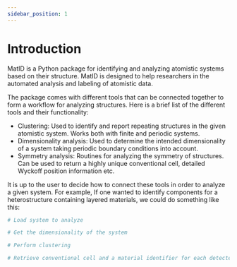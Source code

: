 ```yaml
---
sidebar_position: 1
---
```


# Introduction
MatID is a Python package for identifying and analyzing atomistic systems based on their structure. MatID is designed to help researchers in the automated analysis and labeling of atomistic data.

The package comes with different tools that can be connected together to form a
workflow for analyzing structures. Here is a brief list of the different tools
and their functionality:

- Clustering: Used to identify and report repeating structures in the given atomistic system. Works both with finite and periodic systems.
- Dimensionality analysis: Used to determine the intended dimensionality of a system taking periodic boundary conditions into account.
- Symmetry analysis: Routines for analyzing the symmetry of structures. Can be used to return a highly unique conventional cell, detailed Wyckoff position information etc.

It is up to the user to decide how to connect these tools in order to analyze a given system. For example, If one wanted to identify components for a heterostructure containing layered materials, we could do something like this:

```python
# Load system to analyze

# Get the dimensionality of the system

# Perform clustering

# Retrieve conventional cell and a material identifier for each detected cluster

```